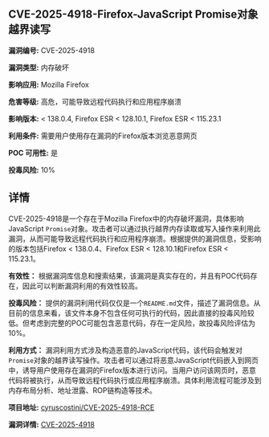 ## CVE-2025-4918-Firefox-JavaScript Promise对象越界读写

**漏洞编号:** CVE-2025-4918

**漏洞类型:** 内存破坏

**影响应用:** Mozilla Firefox

**危害等级:** 高危，可能导致远程代码执行和应用程序崩溃

**影响版本:** < 138.0.4, Firefox ESR < 128.10.1, Firefox ESR < 115.23.1

**利用条件:** 需要用户使用存在漏洞的Firefox版本浏览恶意网页

**POC 可用性:** 是

**投毒风险:** 10%

## 详情

CVE-2025-4918是一个存在于Mozilla Firefox中的内存破坏漏洞，具体影响JavaScript `Promise`对象。攻击者可以通过执行越界内存读取或写入操作来利用此漏洞，从而可能导致远程代码执行和应用程序崩溃。根据提供的漏洞信息，受影响的版本包括Firefox < 138.0.4、Firefox ESR < 128.10.1和Firefox ESR < 115.23.1。

**有效性：** 根据漏洞库信息和搜索结果，该漏洞是真实存在的，并且有POC代码存在，因此可以判断漏洞利用的有效性较高。

**投毒风险：** 提供的漏洞利用代码仅仅是一个`README.md`文件，描述了漏洞信息。从目前的信息来看，该文件本身不包含任何可执行的代码，因此直接的投毒风险较低。但考虑到完整的POC可能包含恶意代码，存在一定风险，故投毒风险评估为10%。

**利用方式：**  漏洞利用方式涉及构造恶意的JavaScript代码，该代码会触发对`Promise`对象的越界读写操作。攻击者可以通过将恶意JavaScript代码嵌入到网页中，诱导用户使用存在漏洞的Firefox版本进行访问。当用户访问该网页时，恶意代码将被执行，从而导致远程代码执行或应用程序崩溃。具体利用流程可能涉及到内存布局分析、地址泄露、ROP链构造等技术。

**项目地址:** [cyruscostini/CVE-2025-4918-RCE](https://github.com/cyruscostini/CVE-2025-4918-RCE)

**漏洞详情:** [CVE-2025-4918](https://nvd.nist.gov/vuln/detail/CVE-2025-4918)